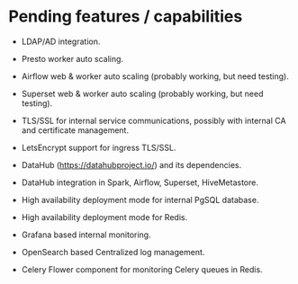 Pending features / capabilities
================================

- LDAP/AD integration.

- Presto worker auto scaling.

- Airflow web & worker auto scaling (probably working, but need testing).

- Superset web & worker auto scaling (probably working, but need testing).

- TLS/SSL for internal service communications, possibly with internal CA and certificate management.

- LetsEncrypt support for ingress TLS/SSL.

- DataHub (https://datahubproject.io/)  and its dependencies.

- DataHub integration in Spark, Airflow, Superset, HiveMetastore.

- High availability deployment mode for internal PgSQL database. 
 
- High availability deployment mode for Redis.

- Grafana based internal monitoring.

- OpenSearch based Centralized log management.

- Celery Flower component for monitoring Celery queues in Redis. 
